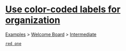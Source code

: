 # [Use color-coded labels for organization](https://trello.com/c/iWj84rl0/9-use-color-coded-labels-for-organization)

[Examples](../../README.md) > [Welcome Board](../README.md) > [Intermediate](README.md)

[`red one`](../Labels/red_one.md)



